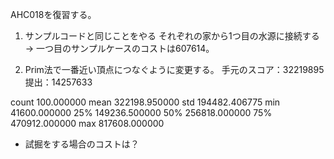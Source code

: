 AHC018を復習する。

1. サンプルコードと同じことをやる
  それぞれの家から1つ目の水源に接続する -> 一つ目のサンプルケースのコストは607614。

2. Prim法で一番近い頂点につなぐように変更する。
  手元のスコア：32219895
  提出：14257633

  count	100.000000
  mean	322198.950000
  std	194482.406775
  min	41600.000000
  25%	149236.500000
  50%	256818.000000
  75%	470912.000000
  max	817608.000000

 * 試掘をする場合のコストは？
  
